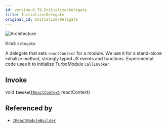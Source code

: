 ```yaml
---
id: version-0.79-InitializerDelegate
title: InitializerDelegate
original_id: InitializerDelegate
---
```


![Architecture](https://img.shields.io/badge/architecture-new_&_old-green)

Kind: `delegate`

A delegate that sets `reactContext` for a module.
We use it for a stand-alone initialize method, strongly typed JS events and functions.
Experimental code uses it to initialize TurboModule `CallInvoker`.

## Invoke
void **`Invoke`**([`IReactContext`](IReactContext) reactContext)

## Referenced by
- [`IReactModuleBuilder`](IReactModuleBuilder)

